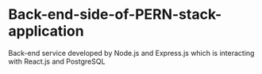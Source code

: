 # Back-end-side-of-PERN-stack-application
Back-end service developed by Node.js and Express.js which is interacting with React.js and PostgreSQL
